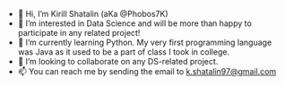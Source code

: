 - 👋 Hi, I’m Kirill Shatalin (aKa @Phobos7K)
- 👀 I’m interested in Data Science and will be more than happy to participate in any related project!
- 🌱 I’m currently learning Python. My very first programming language was Java as it used to be a part of class I took in college. 
- 💞️ I’m looking to collaborate on any DS-related project.
- 📫 You can reach me by sending the email to k.shatalin97@gmail.com

<!---
Phobos7K/Phobos7K is a ✨ special ✨ repository because its `README.md` (this file) appears on your GitHub profile.
You can click the Preview link to take a look at your changes.
--->
